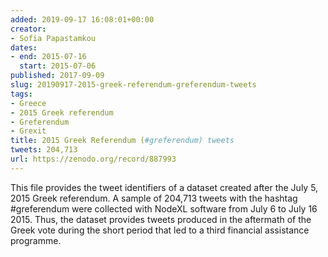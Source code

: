 ```yaml
---
added: 2019-09-17 16:08:01+00:00
creator:
- Sofia Papastamkou
dates:
- end: 2015-07-16
  start: 2015-07-06
published: 2017-09-09
slug: 20190917-2015-greek-referendum-greferendum-tweets
tags:
- Greece
- 2015 Greek referendum
- Greferendum
- Grexit
title: 2015 Greek Referendum (#greferendum) tweets
tweets: 204,713
url: https://zenodo.org/record/887993
---
```


This file provides the tweet identifiers of a dataset created after the July 5, 2015 Greek referendum. A sample of 204,713 tweets with the hashtag #greferendum were collected with NodeXL software from July 6 to July 16 2015. Thus, the dataset provides tweets produced in the aftermath of the Greek vote during the short period that led to a third financial assistance programme. 
